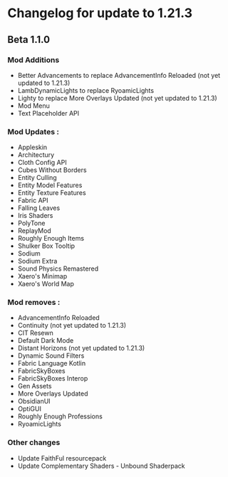 # Changelog for update to 1.21.3

## Beta 1.1.0

### Mod Additions
- Better Advancements to replace AdvancementInfo Reloaded (not yet updated to 1.21.3)
- LambDynamicLights to replace RyoamicLights
- Lighty to replace More Overlays Updated (not yet updated to 1.21.3)
- Mod Menu
- Text Placeholder API

### Mod Updates :
- Appleskin
- Architectury
- Cloth Config API
- Cubes Without Borders
- Entity Culling
- Entity Model Features
- Entity Texture Features
- Fabric API
- Falling Leaves
- Iris Shaders
- PolyTone
- ReplayMod
- Roughly Enough Items
- Shulker Box Tooltip
- Sodium
- Sodium Extra
- Sound Physics Remastered
- Xaero's Minimap
- Xaero's World Map

### Mod removes :
- AdvancementInfo Reloaded
- Continuity (not yet updated to 1.21.3)
- CIT Resewn
- Default Dark Mode
- Distant Horizons (not yet updated to 1.21.3)
- Dynamic Sound Filters
- Fabric Language Kotlin
- FabricSkyBoxes
- FabricSkyBoxes Interop
- Gen Assets
- More Overlays Updated
- ObsidianUI
- OptiGUI
- Roughly Enough Professions
- RyoamicLights

### Other changes
- Update FaithFul resourcepack
- Update Complementary Shaders - Unbound Shaderpack
